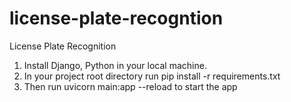 # license-plate-recogntion
License Plate Recognition

1. Install Django, Python in your local machine.
2. In your project root directory run pip install -r requirements.txt
3. Then run uvicorn main:app --reload to start the app

